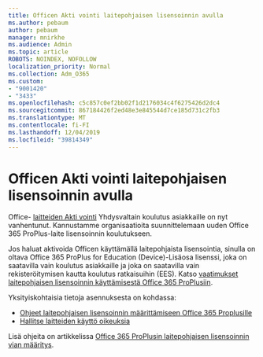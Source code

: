 ```yaml
---
title: Officen Akti vointi laitepohjaisen lisensoinnin avulla
ms.author: pebaum
author: pebaum
manager: mnirkhe
ms.audience: Admin
ms.topic: article
ROBOTS: NOINDEX, NOFOLLOW
localization_priority: Normal
ms.collection: Adm_O365
ms.custom:
- "9001420"
- "3433"
ms.openlocfilehash: c5c857c0ef2bb02f1d2176034c4f6275426d2dc4
ms.sourcegitcommit: 867184426f2ed48e3e845544d7ce185d731c2fb3
ms.translationtype: MT
ms.contentlocale: fi-FI
ms.lasthandoff: 12/04/2019
ms.locfileid: "39814349"
---
```

# <a name="activating-office-using-device-based-licensing"></a>Officen Akti vointi laitepohjaisen lisensoinnin avulla

Office- [laitteiden Akti vointi](https://aka.ms/officedba) Yhdysvaltain koulutus asiakkaille on nyt vanhentunut. Kannustamme organisaatioita suunnittelemaan uuden Office 365 ProPlus-laite lisensoinnin koulutukseen.

Jos haluat aktivoida Officen käyttämällä laitepohjaista lisensointia, sinulla on oltava Office 365 ProPlus for Education (Device)-Lisäosa lisenssi, joka on saatavilla vain koulutus asiakkaille ja joka on saatavilla vain rekisteröitymisen kautta koulutus ratkaisuihin (EES). Katso [vaatimukset laitepohjaisen lisensoinnin käyttämisestä Office 365 ProPlusiin](https://docs.microsoft.com/deployoffice/device-based-licensing#requirements-for-using-device-based-licensing-for-office-365-proplus).

Yksityiskohtaisia tietoja asennuksesta on kohdassa:
- [Ohjeet laitepohjaisen lisensoinnin määrittämiseen Office 365 Proplusille](https://docs.microsoft.com/deployoffice/device-based-licensing#steps-to-configure-device-based-licensing-for-office-365-proplus)
- [Hallitse laitteiden käyttö oikeuksia](https://docs.microsoft.com/Office365/Admin/misc/manage-licenses-for-devices)

Lisä ohjeita on artikkelissa [Office 365 ProPlusin laitepohjaisen lisensoinnin vian määritys](https://docs.microsoft.com/deployoffice/device-based-licensing#troubleshoot-device-based-licensing-for-office-365-proplus).